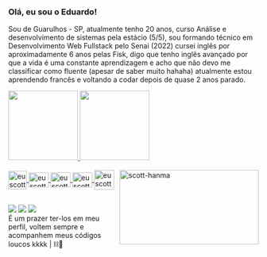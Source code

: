 ### Olá, eu sou o Eduardo!
Sou de Guarulhos - SP, atualmente tenho 20 anos, curso Análise e desenvolvimento de sistemas pela estácio (5/5), sou formando técnico em Desenvolvimento Web Fullstack pelo Senai (2022) cursei inglês por aproximadamente 6 anos pelas Fisk, digo que tenho inglês avançado por que a vida é uma constante aprendizagem e acho que não devo me classificar como fluente (apesar de saber muito hahaha) atualmente estou aprendendo francês e voltando a codar depois de quase 2 anos parado.

<div>
  <a href="https://github.com/euscott">
  <img height="140em" src="https://github-readme-stats.vercel.app/api?username=euscott&show_icons=true&theme=dark&include_all_commits=true&count_private=true"/>
  <img height="140em" src="https://github-readme-stats.vercel.app/api/top-langs/?username=euscott&layout=compact&langs_count=7&theme=dark"/>
</div>
<div style="display: inline_block"><br>
  <img align="center" alt="euscott" heigth="27" width="37" src="https://cdn-icons-png.flaticon.com/512/919/919830.png" />
  <img align="center" alt="euscott" height="30" width="40" src="https://cdn.jsdelivr.net/gh/devicons/devicon/icons/javascript/javascript-original.svg" />
  <img align="center" alt="euscott" height="30" width="40" src="https://cdn.jsdelivr.net/gh/devicons/devicon/icons/html5/html5-original.svg" />
  <img align="center" alt="euscott" height="30" width="40" src="https://cdn.jsdelivr.net/gh/devicons/devicon/icons/css3/css3-original.svg" />
  <img align="center" alt="euscott" heigth="30" width="40" src="https://cdn.jsdelivr.net/gh/devicons/devicon/icons/nodejs/nodejs-plain-wordmark.svg" />
  <img align="right" alt="scott-hanma" src="https://c.tenor.com/gSfixE9nP7EAAAAC/cat-type.gif" height="150" width="280">
</div>
  
  ##
  
<div> 
  <a href="https://instagram.com/ed.souzz" target="_blank"><img src="https://img.shields.io/badge/-Instagram-%23E4405F?style=for-the-badge&logo=instagram&logoColor=white" target="_blank"></a>
  <a href="https://www.linkedin.com/in/eduardo-gonçalves-de-souza-aa7831179/" target="_blank"><img src="https://img.shields.io/badge/-LinkedIn-%230077B5?style=for-the-badge&logo=linkedin&logoColor=white" target="_blank"></a>
  <a href = "mailto:esouza.es03@gmail.com"><img src="https://img.shields.io/badge/-Gmail-%23333?style=for-the-badge&logo=gmail&logoColor=white" target="_blank"></a>
  <div>
   É um prazer ter-los em meu perfil, voltem sempre e acompanhem meus códigos loucos kkkk | ⛓🐉
